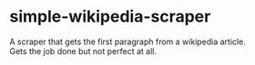 # simple-wikipedia-scraper
A scraper that gets the first paragraph from a wikipedia article.<br>
Gets the job done but not perfect at all.

